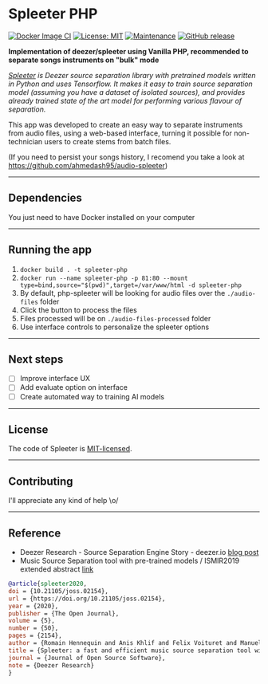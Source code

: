 # Spleeter PHP

[![Docker Image CI](https://github.com/adrianovcar/spleeter-php/actions/workflows/docker-image.yml/badge.svg?branch=main)](https://github.com/adrianovcar/spleeter-php/actions/workflows/docker-image.yml)
[![License: MIT](https://img.shields.io/badge/License-MIT-green.svg)](https://opensource.org/licenses/MIT)
[![Maintenance](https://img.shields.io/badge/Maintained%3F-yes-green.svg)](https://GitHub.com/Naereen/StrapDown.js/graphs/commit-activity)
[![GitHub release](https://badgen.net/github/release/adrianovcar/spleeter-php)](https://GitHub.com/adrianovcar/spleeter-php/realease/)

**Implementation of deezer/spleeter using Vanilla PHP, recommended to separate songs instruments on "bulk" mode**

*[Spleeter](https://github.com/deezer/spleeter) is Deezer source separation library with pretrained models written in Python and uses Tensorflow. It makes it easy to train source separation model (assuming you have a dataset of isolated sources), and provides already trained state of the art model for performing various flavour of separation.*

This app was developed to create an easy way to separate instruments from audio files, using a web-based interface, turning it possible for non-technician users to create stems from batch files.

(If you need to persist your songs history, I recomend you take a look at https://github.com/ahmedash95/audio-spleeter) 

---
## Dependencies

You just need to have Docker installed on your computer

---

## Running the app

1. `docker build . -t spleeter-php`
2. `docker run --name spleeter-php -p 81:80 --mount type=bind,source="$(pwd)",target=/var/www/html -d spleeter-php`
3. By default, php-spleeter will be looking for audio files over the `./audio-files` folder
4. Click the button to process the files
5. Files processed will be on `./audio-files-processed` folder
6. Use interface controls to personalize the spleeter options

---

## Next steps

- [ ] Improve interface UX
- [ ] Add evaluate option on interface
- [ ] Create automated way to training AI models

---

## License
The code of Spleeter is [MIT-licensed](https://github.com/deezer/spleeter/blob/master/LICENSE).

--- 
## Contributing
I'll appreciate any kind of help \o/

---
## Reference
* Deezer Research - Source Separation Engine Story - deezer.io [blog post](https://deezer.io/releasing-spleeter-deezer-r-d-source-separation-engine-2b88985e797e)
* Music Source Separation tool with pre-trained models / ISMIR2019 extended abstract [link](http://archives.ismir.net/ismir2019/latebreaking/000036.pdf)

```BibTeX
@article{spleeter2020,
doi = {10.21105/joss.02154},
url = {https://doi.org/10.21105/joss.02154},
year = {2020},
publisher = {The Open Journal},
volume = {5},
number = {50},
pages = {2154},
author = {Romain Hennequin and Anis Khlif and Felix Voituret and Manuel Moussallam},
title = {Spleeter: a fast and efficient music source separation tool with pre-trained models},
journal = {Journal of Open Source Software},
note = {Deezer Research}
}
```
